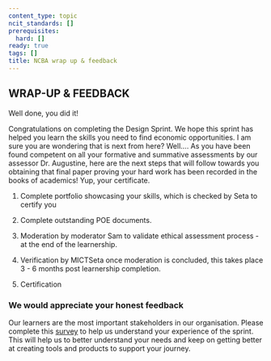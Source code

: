 ```yaml
---
content_type: topic
ncit_standards: []
prerequisites:
  hard: []
ready: true
tags: []
title: NCBA wrap up & feedback
--- 
```

## WRAP-UP & FEEDBACK

Well done, you did it!

Congratulations on completing the Design Sprint. We hope this sprint has helped you learn the skills you need to find economic opportunities.
I am sure you are wondering that is next from here?  Well….
As you have been found competent on all your formative and summative assessments by our assessor Dr. Augustine, here are the next steps that will follow towards you obtaining that final paper proving your hard work has been recorded in the books of academics! Yup, your certificate.

   1. Complete portfolio showcasing your skills, which is checked by Seta to certify you

   2. Complete outstanding POE documents.

   3. Moderation by moderator Sam to validate ethical assessment process - at the end of the learnership.

   4. Verification by MICTSeta once moderation is concluded, this takes place 3 - 6 months post learnership completion.

   5. Certification 

### We would appreciate your honest feedback

Our learners are the most important stakeholders in our organisation. Please complete this [survey](https://airtable.com/shrARi1TGeHQPJiqW) to help us understand your experience of the sprint. This will help us to better understand your needs and keep on getting better at creating tools and products to support your journey.

